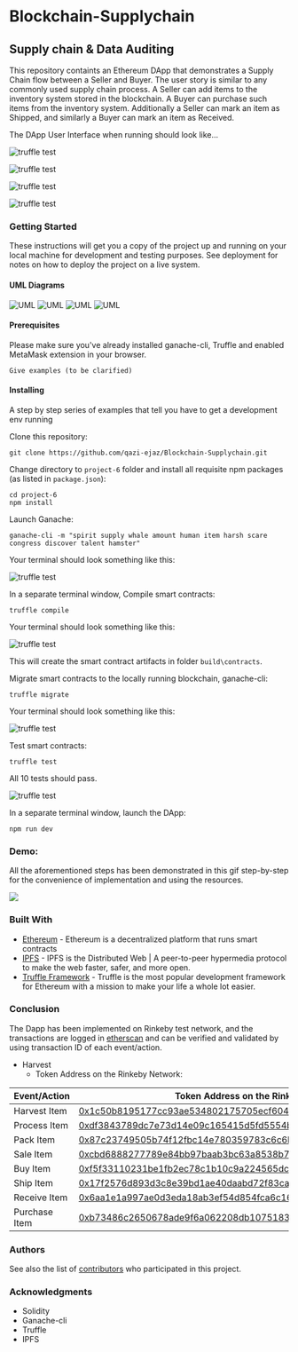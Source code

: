 # Blockchain-Supplychain

## Supply chain & Data Auditing

This repository containts an Ethereum DApp that demonstrates a Supply Chain flow between a Seller and Buyer. The user story is similar to any commonly used supply chain process. A Seller can add items to the inventory system stored in the blockchain. A Buyer can purchase such items from the inventory system. Additionally a Seller can mark an item as Shipped, and similarly a Buyer can mark an item as Received.

The DApp User Interface when running should look like...

![truffle test](images/ftc_product_overview.png)

![truffle test](images/ftc_farm_details.png)

![truffle test](images/ftc_product_details.png)

![truffle test](images/ftc_transaction_history.png)


### Getting Started

These instructions will get you a copy of the project up and running on your local machine for development and testing purposes. See deployment for notes on how to deploy the project on a live system.

#### UML Diagrams

![UML](UML/Activity_Diagram.png)
![UML](UML/Sequence_Diagram.png)
![UML](UML/Data_Model_Diagram.png)
![UML](UML/State_Diagram.png)

#### Prerequisites

Please make sure you've already installed ganache-cli, Truffle and enabled MetaMask extension in your browser.

```
Give examples (to be clarified)
```

#### Installing

A step by step series of examples that tell you have to get a development env running

Clone this repository:

```
git clone https://github.com/qazi-ejaz/Blockchain-Supplychain.git
```

Change directory to ```project-6``` folder and install all requisite npm packages (as listed in ```package.json```):

```
cd project-6
npm install
```

Launch Ganache:

```
ganache-cli -m "spirit supply whale amount human item harsh scare congress discover talent hamster"
```

Your terminal should look something like this:

![truffle test](images/ganache-cli.gif)

In a separate terminal window, Compile smart contracts:

```
truffle compile
```

Your terminal should look something like this:

![truffle test](images/truffle_compile.gif)

This will create the smart contract artifacts in folder ```build\contracts```.

Migrate smart contracts to the locally running blockchain, ganache-cli:

```
truffle migrate
```

Your terminal should look something like this:

![truffle test](images/truffle_migrate.png)

Test smart contracts:

```
truffle test
```

All 10 tests should pass.

![truffle test](images/truffle_test.gif)

In a separate terminal window, launch the DApp:

```
npm run dev
```
### Demo:
All the aforementioned steps has been demonstrated in this gif step-by-step for the convenience of implementation and using the resources.

![](images/demo.gif)

### Built With

* [Ethereum](https://www.ethereum.org/) - Ethereum is a decentralized platform that runs smart contracts
* [IPFS](https://ipfs.io/) - IPFS is the Distributed Web | A peer-to-peer hypermedia protocol
to make the web faster, safer, and more open.
* [Truffle Framework](http://truffleframework.com/) - Truffle is the most popular development framework for Ethereum with a mission to make your life a whole lot easier.

### Conclusion

The Dapp has been implemented on Rinkeby test network, and the transactions are logged in [etherscan](https://etherscan.io/) and can be verified and validated by using transaction ID of each event/action.
- Harvest
    - Token Address on the Rinkeby Network: 

| **Event/Action** | **Token Address on the Rinkeby Network** |
|---|---|
| Harvest Item | [0x1c50b8195177cc93ae534802175705ecf604f2fbd6fcc9f3d7db6a26ba1cf200](https://rinkeby.etherscan.io/tx/0x1c50b8195177cc93ae534802175705ecf604f2fbd6fcc9f3d7db6a26ba1cf200) |
| Process Item | [0xdf3843789dc7e73d14e09c165415d5fd5554b791eae6c7f944f08b450009712c](https://rinkeby.etherscan.io/tx/0xdf3843789dc7e73d14e09c165415d5fd5554b791eae6c7f944f08b450009712c)  |
| Pack Item | [0x87c23749505b74f12fbc14e780359783c6c6b27b58119d78a267bd450755fbc1](https://rinkeby.etherscan.io/tx/0x87c23749505b74f12fbc14e780359783c6c6b27b58119d78a267bd450755fbc1) |
| Sale Item | [0xcbd6888277789e84bb97baab3bc63a8538b77c0c547f03f1597f369710294eab](https://rinkeby.etherscan.io/tx/0xcbd6888277789e84bb97baab3bc63a8538b77c0c547f03f1597f369710294eab)  |
| Buy Item | [0xf5f33110231be1fb2ec78c1b10c9a224565dc691e2cbd3a01228267177160eec](https://rinkeby.etherscan.io/tx/0xf5f33110231be1fb2ec78c1b10c9a224565dc691e2cbd3a01228267177160eec) |
| Ship Item | [0x17f2576d893d3c8e39bd1ae40daabd72f83cac8ca30295288b9e45ebf71178c0](https://rinkeby.etherscan.io/tx/0x17f2576d893d3c8e39bd1ae40daabd72f83cac8ca30295288b9e45ebf71178c0)  |
| Receive Item | [0x6aa1e1a997ae0d3eda18ab3ef54d854fca6c168a22035fb27c2875741c58a9d0](https://rinkeby.etherscan.io/tx/0x6aa1e1a997ae0d3eda18ab3ef54d854fca6c168a22035fb27c2875741c58a9d0) |
| Purchase Item | [0xb73486c2650678ade9f6a062208db1075183b1f5c410ebce0563b819cf5a9aee](https://rinkeby.etherscan.io/tx/0xb73486c2650678ade9f6a062208db1075183b1f5c410ebce0563b819cf5a9aee) |

### Authors

See also the list of [contributors](https://github.com/your/project/contributors.md) who participated in this project.

### Acknowledgments

* Solidity
* Ganache-cli
* Truffle
* IPFS
